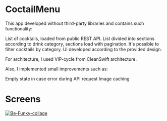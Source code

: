 # CoctailMenu

This app developed without third-party libraries and contains such functionality:

List of cocktails, loaded from public REST API. List divided into sections according to drink category, sections load with pagination. It's possible to filter cocktails by category. UI developed according to the provided design.

For architecture, I used VIP-cycle from CleanSwift architecture.

Also, I implemented small improvements such as:

Empty state in case error during API request 
Image caching

# Screens

<a href="https://ibb.co/YWZshQH"><img src="https://i.ibb.co/fSvwHFj/Be-Funky-collage.png" alt="Be-Funky-collage" border="0"></a>
